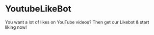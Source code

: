 # YoutubeLikeBot
You want a lot of likes on YouTube videos? Then get our Likebot &amp; start liking now!
